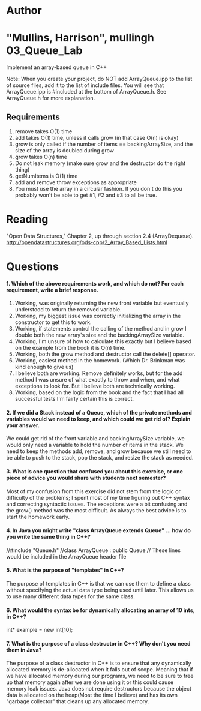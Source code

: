 Author
==========
"Mullins, Harrison", mullingh
03_Queue_Lab
============

Implement an array-based queue in C++

Note: When you create your project, do NOT add ArrayQueue.ipp to the list of source files, add it to the list of include files. You will see that ArrayQueue.ipp is #included at the bottom of ArrayQueue.h. See ArrayQueue.h for more explanation.

Requirements
------------

1. remove takes O(1) time
2. add takes O(1) time, unless it calls grow (in that case O(n) is okay)
3. grow is only called if the number of items == backingArraySize, and the size of the array is doubled during grow
4. grow takes O(n) time
5. Do not leak memory (make sure grow and the destructor do the right thing)
6. getNumItems is O(1) time
7. add and remove throw exceptions as appropriate
8. You must use the array in a circular fashion. If you don't do this you probably won't be able to get #1, #2 and #3 to all be true.

Reading
=======
"Open Data Structures," Chapter 2, up through section 2.4 (ArrayDequeue). http://opendatastructures.org/ods-cpp/2_Array_Based_Lists.html

Questions
=========

#### 1. Which of the above requirements work, and which do not? For each requirement, write a brief response.

1. Working, was originally returning the new front variable but eventually understood to return the removed variable.
2. Working, my biggest issue was correctly initializing the array in the constructor to get this to work.
3. Working, if statements control the calling of the method and in grow I double both the new array's size and the backingArraySize variable.
4. Working, I'm unsure of how to calculate this exactly but I believe based on the example from the book it is  O(n) time.
5. Working, both the grow method and destructor call the delete[] operator.
6. Working, easiest method in the homework. (Which Dr. Brinkman was kind enough to give us)
7. I believe both are working. Remove definitely works, but for the add method I was unsure of what exactly to throw and when, and what exceptions to look for. But I believe both are technically working.
8. Working, based on the logic from the book and the fact that I had all successful tests I'm fairly certain this is correct.

#### 2. If we did a Stack instead of a Queue, which of the private methods and variables would we need to keep, and which could we get rid of? Explain your answer.
We could get rid of the front variable and backingArraySize variable, we would only need a variable to hold the number of items in the stack.  We need to keep the methods add, remove, and grow because we still need to be able to push to the stack, pop the stack, and resize the stack as needed. 
#### 3. What is one question that confused you about this exercise, or one piece of advice you would share with students next semester?
Most of my confusion from this exercise did not stem from the logic or difficulty of the problems; I spent most of my time figuring out C++ syntax and correcting syntactic issues.  The exceptions were a bit confusing and the grow() method was the most difficult.  As always the best advice is to start the homework early.
#### 4. In Java you might write "class ArrayQueue extends Queue" ... how do you write the same thing in C++?
//#include "Queue.h"
//class ArrayQueue : public Queue <T> // These lines would be included in the ArrayQueue header file
#### 5. What is the purpose of "templates" in C++?
The purpose of templates in C++ is that we can use them to define a class without specifying the actual data type being used until later.  This allows us to use many different data types for the same class.
#### 6. What would the syntax be for dynamically allocating an array of 10 ints, in C++?
int* example = new int[10];
#### 7. What is the purpose of a class destructor in C++? Why don't you need them in Java?
The purpose of a class destructor in C++ is to ensure that any dynamically allocated memory is de-allocated when it falls out of scope.  Meaning that if we have allocated memory during our programs, we need to be sure to free up that memory again after we are done using it or this could cause memory leak issues.  Java does not require destructors because the object data is allocated on the heap(Most the time I believe) and has its own "garbage collector" that cleans up any allocated memory.   
